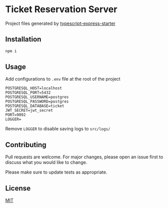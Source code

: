 # Ticket Reservation Server

Project files generated by [typescript-express-starter](https://www.npmjs.com/package/typescript-express-starter)

## Installation


```bash
npm i
```

## Usage
Add configurations to `.env` file at the root of the project
```
POSTGRESQL_HOST=localhost
POSTGRESQL_PORT=5432
POSTGRESQL_USERNAME=postgres
POSTGRESQL_PASSWORD=postgres
POSTGRESQL_DATABASE=ticket
JWT_SECRET=jwt_secret
PORT=9092
LOGGER=
```
Remove `LOGGER` to disable saving logs to `src/logs/`

## Contributing
Pull requests are welcome. For major changes, please open an issue first to discuss what you would like to change.

Please make sure to update tests as appropriate.

## License
[MIT](https://choosealicense.com/licenses/mit/)
